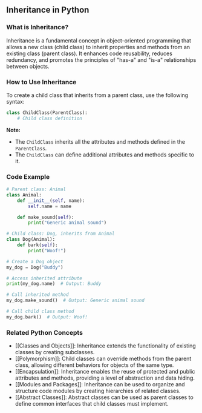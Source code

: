 ## Inheritance in Python

### What is Inheritance?
Inheritance is a fundamental concept in object-oriented programming that allows a new class (child class) to inherit properties and methods from an existing class (parent class). It enhances code reusability, reduces redundancy, and promotes the principles of "has-a" and "is-a" relationships between objects.

### How to Use Inheritance
To create a child class that inherits from a parent class, use the following syntax:

```python
class ChildClass(ParentClass):
    # Child class definition
```

**Note:**
- The `ChildClass` inherits all the attributes and methods defined in the `ParentClass`.
- The `ChildClass` can define additional attributes and methods specific to it.

### Code Example
```python
# Parent class: Animal
class Animal:
    def __init__(self, name):
        self.name = name

    def make_sound(self):
        print("Generic animal sound")

# Child class: Dog, inherits from Animal
class Dog(Animal):
    def bark(self):
        print("Woof!")

# Create a Dog object
my_dog = Dog("Buddy")

# Access inherited attribute
print(my_dog.name)  # Output: Buddy

# Call inherited method
my_dog.make_sound()  # Output: Generic animal sound

# Call child class method
my_dog.bark()  # Output: Woof!
```

### Related Python Concepts

- [[Classes and Objects]]: Inheritance extends the functionality of existing classes by creating subclasses.
- [[Polymorphism]]: Child classes can override methods from the parent class, allowing different behaviors for objects of the same type.
- [[Encapsulation]]: Inheritance enables the reuse of protected and public attributes and methods, providing a level of abstraction and data hiding.
- [[Modules and Packages]]: Inheritance can be used to organize and structure code modules by creating hierarchies of related classes.
- [[Abstract Classes]]: Abstract classes can be used as parent classes to define common interfaces that child classes must implement.